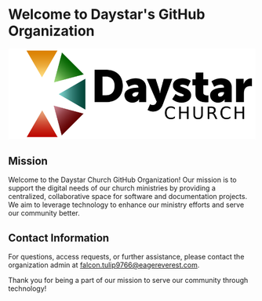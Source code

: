 # Welcome to Daystar's GitHub Organization

![Daystar Logo](/assets/DaystarLogo-small.png)

## Mission

Welcome to the Daystar Church GitHub Organization! Our mission is to support the digital needs of our church ministries by providing a centralized, collaborative space for software and documentation projects. We aim to leverage technology to enhance our ministry efforts and serve our community better.

## Contact Information

For questions, access requests, or further assistance, please contact the organization admin at <falcon.tulip9766@eagereverest.com>.

Thank you for being a part of our mission to serve our community through technology!
